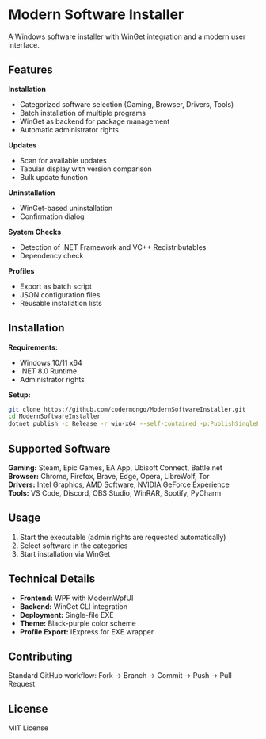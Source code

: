 # Modern Software Installer

A Windows software installer with WinGet integration and a modern user interface.

## Features

**Installation**
- Categorized software selection (Gaming, Browser, Drivers, Tools)
- Batch installation of multiple programs
- WinGet as backend for package management
- Automatic administrator rights

**Updates**
- Scan for available updates
- Tabular display with version comparison
- Bulk update function

**Uninstallation**
- WinGet-based uninstallation
- Confirmation dialog

**System Checks**
- Detection of .NET Framework and VC++ Redistributables
- Dependency check

**Profiles**
- Export as batch script
- JSON configuration files
- Reusable installation lists

## Installation

**Requirements:**
- Windows 10/11 x64
- .NET 8.0 Runtime
- Administrator rights

**Setup:**
```bash
git clone https://github.com/codermongo/ModernSoftwareInstaller.git
cd ModernSoftwareInstaller
dotnet publish -c Release -r win-x64 --self-contained -p:PublishSingleFile=true
```

## Supported Software

**Gaming:** Steam, Epic Games, EA App, Ubisoft Connect, Battle.net  
**Browser:** Chrome, Firefox, Brave, Edge, Opera, LibreWolf, Tor  
**Drivers:** Intel Graphics, AMD Software, NVIDIA GeForce Experience  
**Tools:** VS Code, Discord, OBS Studio, WinRAR, Spotify, PyCharm

## Usage

1. Start the executable (admin rights are requested automatically)
2. Select software in the categories
3. Start installation via WinGet

## Technical Details

- **Frontend:** WPF with ModernWpfUI
- **Backend:** WinGet CLI integration
- **Deployment:** Single-file EXE
- **Theme:** Black-purple color scheme
- **Profile Export:** IExpress for EXE wrapper

## Contributing

Standard GitHub workflow: Fork → Branch → Commit → Push → Pull Request

## License

MIT License
